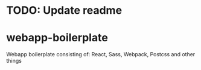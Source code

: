 # TODO: Update readme

# webapp-boilerplate
Webapp boilerplate consisting of: React, Sass, Webpack, Postcss and other things
